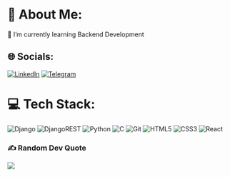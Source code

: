 # 💫 About Me:
🌱 I’m currently learning Backend Development<br>

## 🌐 Socials:
[![LinkedIn](https://img.shields.io/badge/LinkedIn-%230077B5.svg?logo=linkedin&logoColor=white)](https://linkedin.com/in/https://www.linkedin.com/in/ali-eyni-018b05180/) [![Telegram](https://img.shields.io/badge/-Telegram-2aa2de?logo=Telegram&logoColor=white)](https://t.me/ali_ey82) 


# 💻 Tech Stack:
![Django](https://img.shields.io/badge/django-%23092E20.svg?style=for-the-badge&logo=django&logoColor=white) ![DjangoREST](https://img.shields.io/badge/REST-1e596b?style=for-the-badge&logo=django&color=b20808&labelColor=32ac7b) ![Python](https://img.shields.io/badge/-Python-f6df54?logo=Python&style=for-the-badge) ![C](https://img.shields.io/badge/-%2300599C.svg?style=for-the-badge&logo=c&logoColor=white) ![Git](https://img.shields.io/badge/git-%23F05033.svg?style=for-the-badge&logo=git&logoColor=white) ![HTML5](https://img.shields.io/badge/html5-%23E34F26.svg?style=for-the-badge&logo=html5&logoColor=white) ![CSS3](https://img.shields.io/badge/-CSS3-2d53e4?logo=CSS3&style=for-the-badge) ![React](https://img.shields.io/badge/-ReactJs-61DAFB?logo=react&logoColor=white&style=for-the-badge&logoSize=auto)



### ✍️ Random Dev Quote
![](https://quotes-github-readme.vercel.app/api?type=horizontal&theme=radical)

<!-- Proudly created with GPRM ( https://gprm.itsvg.in ) -->
